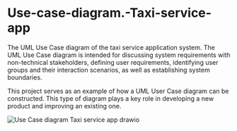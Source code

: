 # Use-case-diagram.-Taxi-service-app

The UML Use Case diagram of the taxi service application system. The UML Use Case diagram is intended for discussing system requirements with non-technical stakeholders, defining user requirements, identifying user groups and their interaction scenarios, as well as establishing system boundaries.

This project serves as an example of how a UML User Case diagram can be constructed. This type of diagram plays a key role in developing a new product and improving an existing one.

![Use Case diagram  Taxi service app drawio](https://github.com/user-attachments/assets/78467f32-27f7-4cf7-9df0-b7a03512dbd0)
